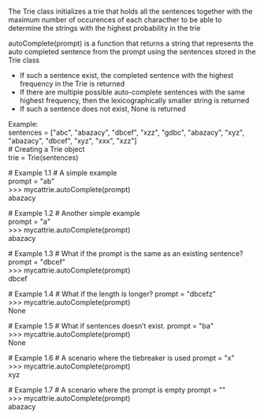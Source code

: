 The Trie class initializes a trie that holds all the sentences together with the maximum number of occurences of each characther to be able to determine the strings with the highest probability in the trie

autoComplete(prompt) is a function that returns a string that represents the auto completed sentence from the prompt using the sentences stored in the Trie class
- If such a sentence exist, the completed sentence with the highest frequency in the Trie is returned
- If there are multiple possible auto-complete sentences with the same highest frequency, then the lexicographically smaller string is returned
- If such a sentence does not exist, None is returned

Example:\
sentences = ["abc", "abazacy", "dbcef", "xzz", "gdbc", "abazacy", "xyz", "abazacy", "dbcef", "xyz", "xxx", "xzz"]\
\# Creating a Trie object\
trie = Trie(sentences)

\# Example 1.1
\# A simple example\
prompt = "ab"\
\>>> mycattrie.autoComplete(prompt)\
abazacy

\# Example 1.2
\# Another simple example\
prompt = "a"\
\>>> mycattrie.autoComplete(prompt)\
abazacy

\# Example 1.3
\# What if the prompt is the same as an existing sentence?
prompt = "dbcef"\
\>>> mycattrie.autoComplete(prompt)\
dbcef

\# Example 1.4
\# What if the length is longer?
prompt = "dbcefz"\
\>>> mycattrie.autoComplete(prompt)\
None

\# Example 1.5
\# What if sentences doesn’t exist.
prompt = "ba"\
\>>> mycattrie.autoComplete(prompt)\
None
>>> 
\# Example 1.6
\# A scenario where the tiebreaker is used
prompt = "x"\
\>>> mycattrie.autoComplete(prompt)\
xyz

\# Example 1.7
\# A scenario where the prompt is empty
prompt = ""\
\>>> mycattrie.autoComplete(prompt)\
abazacy



